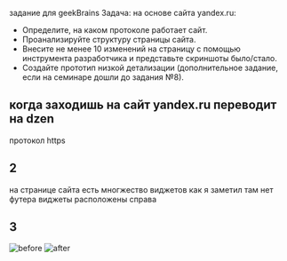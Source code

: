 задание для geekBrains
Задача: на основе сайта yandex.ru:
- Определите, на каком протоколе работает сайт.
- Проанализируйте структуру страницы сайта.
- Внесите не менее 10 изменений на страницу с помощью инструмента разработчика и представьте скриншоты было/стало.
- Создайте прототип низкой детализации (дополнительное задание, если на семинаре дошли до задания №8).
## когда заходишь на сайт yandex.ru переводит на dzen
протокол https
## 2
на странице сайта есть многжество виджетов
как я заметил там нет футера
виджеты расположены справа 
## 3
<image src="/web-technologies/before_3task.png" alt ="before">


<image src="/web-technologies/after_3task.png" alt= "after">